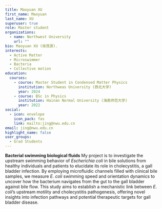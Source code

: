 ```yaml
---
title: Maoyuan XU
first_name: Maoyuan
last_name: XU
superuser: true
role: Master student
organizations:
  - name: Northwest University
    url: ""
bio: Maoyuan XU (徐茂源).
interests:
  - Active Matter
  - Microswimmer
  - Bacteria
  - Collective motion
education:
  courses:
    - course: Master Student in Condensed Matter Physics
      institution: Northweas University (西北大学)
      year: 2024
    - course: BSc in Physics
      institution: Hainan Normal University (海南师范大学)
      year: 2022
social:
  - icon: envelope
    icon_pack: fas
    link: mailto:jing@nwu.edu.cn
email: jing@nwu.edu.cn
highlight_name: false
user_groups:
  - Grad Students
---
```

**Bacterial swimming biological fluids**
My project is to investigate the upstream swimming behavior of _Escherichia coli_ in bile solutions from healthy individuals and patients to elucidate its role in cholecystitis, a gall bladder infection. By employing microfluidic channels filled with clinical bile samples, we measure _E. coli_ swimming speed and orientation dynamics to uncover how the bacterium navigates from the gut to the gall bladder against bile flow. This study aims to establish a mechanistic link between _E. coli_’s upstream motility and cholecystitis pathogenesis, offering novel insights into infection pathways and potential therapeutic targets for gall bladder disease.